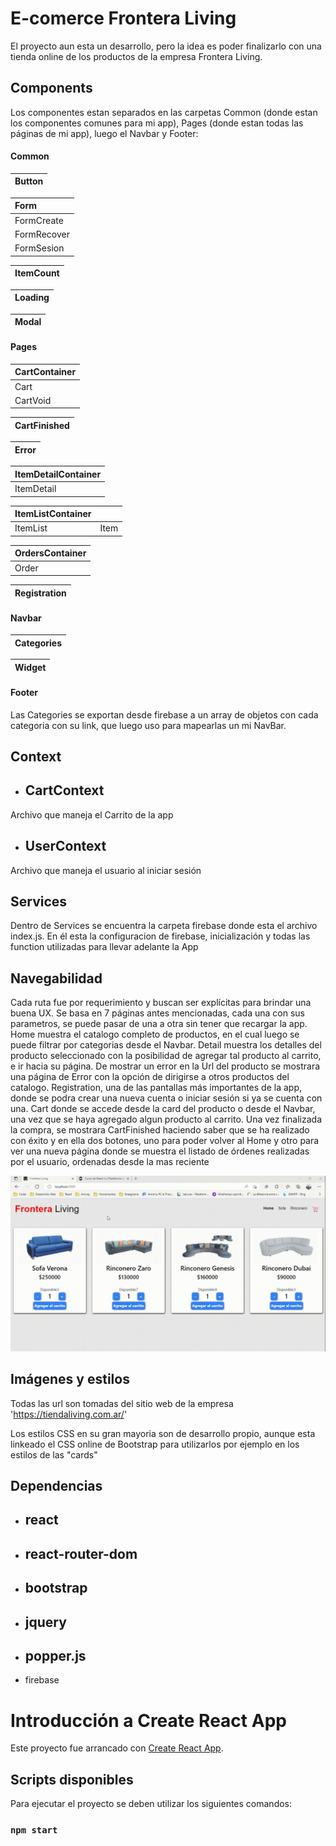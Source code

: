 # E-comerce Frontera Living

El proyecto aun esta un desarrollo, pero la idea es poder finalizarlo con una tienda online de los productos de la empresa Frontera Living.

## Components

Los componentes estan separados en las carpetas Common (donde estan los componentes comunes para mi app), Pages (donde estan todas las páginas de mi app), luego el Navbar y Footer:

#### Common

| Button    |
| :-------- |

| Form       |
| :--------- |
| FormCreate |
| FormRecover|
| FormSesion |

| ItemCount |
| :-------- |

| Loading   |
| :-------- |

| Modal     |
| :-------- |
    
#### Pages

| CartContainer|
| :----------- |
| Cart         |
| CartVoid     |

| CartFinished |
| :----------- |

| Error     |
| :-------- |

| ItemDetailContainer   |
| :-------- |
| ItemDetail         |

| ItemListContainer|      |
| :--------------- | :--- |
| ItemList         | Item |

| OrdersContainer   |
| :-------- |
| Order         |

| Registration   |
| :-------- |

#### Navbar

| Categories |
| :----------- |

| Widget |
| :----------- |

#### Footer

Las Categories se exportan desde firebase a un array de objetos con cada categoria con su link, que luego uso para mapearlas un mi NavBar.


## Context

- CartContext
    -
Archivo que maneja el Carrito de la app

- UserContext
    -
Archivo que maneja el usuario al iniciar sesión

## Services

Dentro de Services se encuentra la carpeta firebase donde esta el archivo index.js. En él esta la configuracion de firebase, inicialización y todas las function utilizadas para llevar adelante la App

## Navegabilidad

Cada ruta fue por requerimiento y buscan ser explícitas para brindar una buena UX.
Se basa en 7 páginas antes mencionadas, cada una con sus parametros, se puede pasar de una a otra sin tener que recargar la app.
Home muestra el catalogo completo de productos, en el cual luego se puede filtrar por categorias desde el Navbar.
Detail muestra los detalles del producto seleccionado con la posibilidad de agregar tal producto al carrito, e ir hacia su página. De mostrar un error en la Url del producto se mostrara una página de Error con la opción de dirigirse a otros productos del catalogo.
Registration, una de las pantallas más importantes de la app, donde se podra crear una nueva cuenta o iniciar sesión si ya se cuenta con una.
Cart donde se accede desde la card del producto o desde el Navbar, una vez que se haya agregado algun producto al carrito.
Una vez finalizada la compra, se mostrara CartFinished haciendo saber que se ha realizado con éxito y en ella dos botones, uno para poder volver al Home y otro para ver una nueva página donde se muestra el listado de órdenes realizadas por el usuario, ordenadas desde la mas reciente

![image](https://github.com/Maxi-Coronel/ecommerce-coronel/blob/main/Navegation.gif)

## Imágenes y estilos

Todas las url son tomadas del sitio web de la empresa 'https://tiendaliving.com.ar/'

Los estilos CSS en su gran mayoria son de desarrollo propio, aunque esta linkeado el CSS online de Bootstrap para utilizarlos por ejemplo en los estilos de las "cards"

## Dependencias

- react
    -
- react-router-dom
    -
- bootstrap
    -
- jquery
    -
- popper.js
    -
- firebase

# Introducción a Create React App

Este proyecto fue arrancado con [Create React App](https://github.com/facebook/create-react-app).

## Scripts disponibles

Para ejecutar el proyecto se deben utilizar los siguientes comandos:

### `npm start`